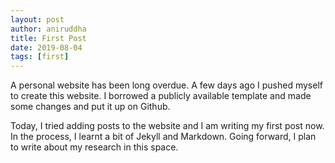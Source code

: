 ```yaml
---
layout: post
author: aniruddha
title: First Post
date: 2019-08-04
tags: [first]
---
```


A personal website has been long overdue. A few days ago I pushed myself to create this website. I borrowed a publicly available template and made some changes and put it up on Github.

Today, I tried adding posts to the website and I am writing my first post now. In the process, I learnt a bit of Jekyll and Markdown. Going forward, I plan to write about my research in this space. 

